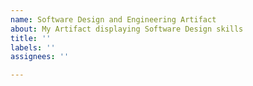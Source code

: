 ```yaml
---
name: Software Design and Engineering Artifact
about: My Artifact displaying Software Design skills
title: ''
labels: ''
assignees: ''

---
```



